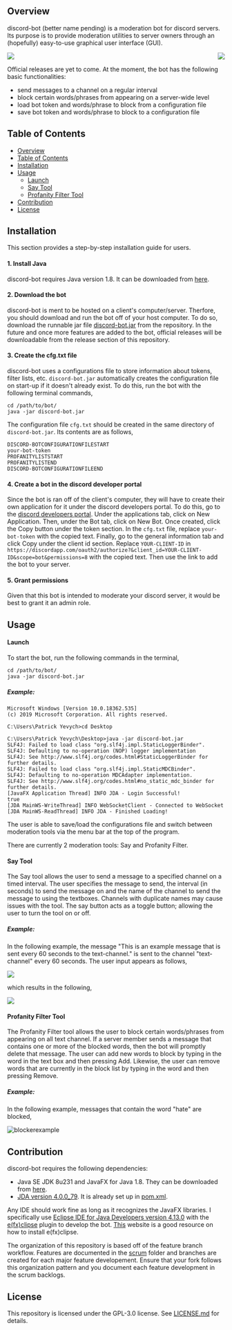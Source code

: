 ## Overview
discord-bot (better name pending) is a moderation bot for discord servers. Its purpose is to provide moderation utilities to server owners through an (hopefully) easy-to-use graphical user interface (GUI). 

<img align = "centre" src="media/say.png">
<img align = "right" src ="media/blocker.png">

Official releases are yet to come. At the moment, the bot has the following basic functionalities:

- send messages to a channel on a regular interval
- block certain words/phrases from appearing on a server-wide level
- load bot token and words/phrase to block from a configuration file
- save bot token and words/phrase to block to a configuration file

## Table of Contents

  - [Overview](#overview)
  - [Table of Contents](#table-of-contents)
  - [Installation](#installation)
  - [Usage](#usage)
    - [Launch](#launch)
    - [Say Tool](#say-tool)
    - [Profanity Filter Tool](#profanity-filter-tool)
  - [Contribution](#contribution)
  - [License](#license)
 
## Installation

This section provides a step-by-step installation guide for users.

#### 1. Install Java

discord-bot requires Java version 1.8. It can be downloaded from [here](https://www.java.com/en/download/).

#### 2. Download the bot

discord-bot is ment to be hosted on a client's computer/server. Therfore, you should download and run the bot off of your host computer. To do so, download the runnable jar file [discord-bot.jar](discord-bot.jar) from the repository. In the future and once more features are added to the bot, official releases will be downloadable from the release section of this repository.

#### 3. Create the cfg.txt file

discord-bot uses a configurations file to store information about tokens, filter lists, etc. `discord-bot.jar` automatically creates the configuration file on start-up if it doesn't already exist. To do this, run the bot with the following terminal commands,
```
cd /path/to/bot/
java -jar discord-bot.jar
```

The configuration file `cfg.txt` should be created in the same directory of `discord-bot.jar`. Its contents are as follows,

```
DISCORD-BOTCONFIGURATIONFILESTART
your-bot-token
PROFANITYLISTSTART
PROFANITYLISTEND
DISCORD-BOTCONFIGURATIONFILEEND
```

#### 4. Create a bot in the discord developer portal

Since the bot is ran off of the client's computer, they will have to create their own application for it under the discord developers portal. To do this, go to the [discord developers portal](https://discordapp.com/developers/applications/). Under the applications tab, click on New Application. Then, under the Bot tab, click on New Bot. Once created, click the Copy button under the token section. In the `cfg.txt` file, replace `your-bot-token` with the copied text. Finally, go to the general information tab and click Copy under the client id section. Replace `YOUR-CLIENT-ID` in 
`https://discordapp.com/oauth2/authorize?&client_id=YOUR-CLIENT-ID&scope=bot&permissions=8` with the copied text. Then use the link to add the bot to your server.

#### 5. Grant permissions

Given that this bot is intended to moderate your discord server, it would be best to grant it an admin role. 

## Usage

#### Launch

To start the bot, run the following commands in the terminal,

```
cd /path/to/bot/
java -jar discord-bot.jar 
```

##### Example:

```
Microsoft Windows [Version 10.0.18362.535]
(c) 2019 Microsoft Corporation. All rights reserved.

C:\Users\Patrick Yevych>cd Desktop

C:\Users\Patrick Yevych\Desktop>java -jar discord-bot.jar
SLF4J: Failed to load class "org.slf4j.impl.StaticLoggerBinder".
SLF4J: Defaulting to no-operation (NOP) logger implementation
SLF4J: See http://www.slf4j.org/codes.html#StaticLoggerBinder for further details.
SLF4J: Failed to load class "org.slf4j.impl.StaticMDCBinder".
SLF4J: Defaulting to no-operation MDCAdapter implementation.
SLF4J: See http://www.slf4j.org/codes.html#no_static_mdc_binder for further details.
[JavaFX Application Thread] INFO JDA - Login Successful!
true
[JDA MainWS-WriteThread] INFO WebSocketClient - Connected to WebSocket
[JDA MainWS-ReadThread] INFO JDA - Finished Loading!
```

The user is able to save/load the configurations file and switch between moderation tools via the menu bar at the top of the program.

There are currently 2 moderation tools: Say and Profanity Filter.

#### Say Tool

The Say tool allows the user to send a message to a specified channel on a timed interval. The user specifies the message to send, the interval (in seconds) to send the message on and the name of the channel to send the message to using the textboxes. Channels with duplicate names may cause issues with the tool. The say button acts as a toggle button; allowing the user to turn the tool on or off.

##### Example:

In the following example, the message "This is an example message that is sent every 60 seconds to the text-channel." is sent to the channel "text-channel" every 60 seconds. The user input appears as follows,

<img align = "centre" src="media/sayExample.png">

which results in the following,

<img align = "centre" src="media/sayExampleOut.png">

#### Profanity Filter Tool

The Profanity Filter tool allows the user to block certain words/phrases from appearing on all text channel. If a server member sends a message that contains one or more of the blocked words, then the bot will promptly delete that message. The user can add new words to block by typing in the word in the text box and then pressing Add. Likewise, the user can remove words that are currently in the block list by typing in the word and then pressing Remove.

##### Example:

In the following example, messages that contain the word "hate" are blocked,

![blockerexample](media/blockerDemo.gif)

## Contribution

discord-bot requires the following dependencies: 

- Java SE JDK 8u231 and JavaFX for Java 1.8. They can be downloaded from [here](https://www.oracle.com/technetwork/java/javase/downloads/jdk8-downloads-2133151.html). 
- [JDA version 4.0.0_79](https://github.com/DV8FromTheWorld/JDA). It is already set up in [pom.xml](pom.xml).

Any IDE should work fine as long as it recognizes the JavaFX libraries. I specifically use [Eclipse IDE for Java Developers version 4.13.0](https://www.eclipse.org/downloads/packages/release/2019-09/r) with the [e(fx)clipse](http://download.eclipse.org/efxclipse/updates-released/3.0.0/site) plugin to develop the bot. [This](https://o7planning.org/en/10619/install-efxclipse-into-eclipse) website is a good resource on how to install e(fx)clipse. 

The organization of this repository is based off of the feature branch workflow. Features are documented in the [scrum](scrum) folder and branches are created for each major feature developement. Ensure that your fork follows this organization pattern and you document each feature development in the scrum backlogs.

## License

This repository is licensed under the GPL-3.0 license. See [LICENSE.md](LICENSE) for details.
